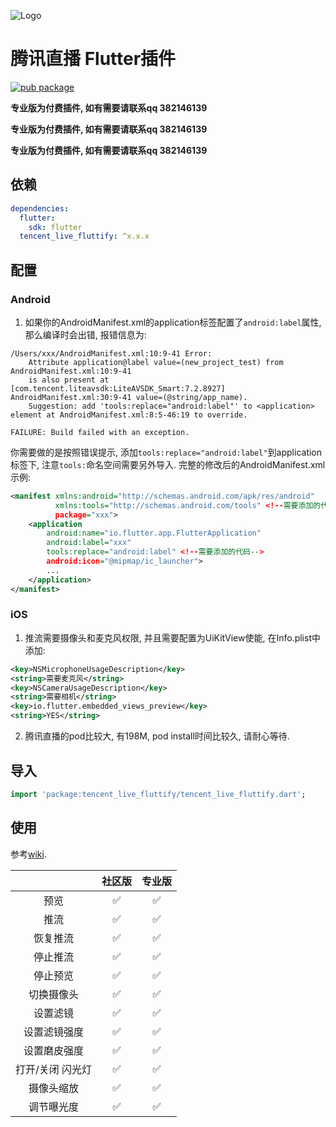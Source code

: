 ![Logo](https://github.com/fluttify-project/fluttify-core-example/blob/develop/other/Logo-Landscape.png?raw=true)

# 腾讯直播 Flutter插件
[![pub package](https://img.shields.io/pub/v/tencent_live_fluttify.svg)](https://pub.Flutter-io.cn/packages/tencent_live_fluttify)

**专业版为付费插件, 如有需要请联系qq 382146139**

**专业版为付费插件, 如有需要请联系qq 382146139**

**专业版为付费插件, 如有需要请联系qq 382146139**

## 依赖
```yaml
dependencies:
  flutter:
    sdk: flutter
  tencent_live_fluttify: ^x.x.x
```

## 配置
### Android
1. 如果你的AndroidManifest.xml的application标签配置了`android:label`属性, 那么编译时会出错, 报错信息为:
```text
/Users/xxx/AndroidManifest.xml:10:9-41 Error:
	Attribute application@label value=(new_project_test) from AndroidManifest.xml:10:9-41
	is also present at [com.tencent.liteavsdk:LiteAVSDK_Smart:7.2.8927] AndroidManifest.xml:30:9-41 value=(@string/app_name).
	Suggestion: add 'tools:replace="android:label"' to <application> element at AndroidManifest.xml:8:5-46:19 to override.

FAILURE: Build failed with an exception.
```
你需要做的是按照错误提示, 添加`tools:replace="android:label"`到application标签下, 注意`tools:`命名空间需要另外导入.
完整的修改后的AndroidManifest.xml示例:
```xml
<manifest xmlns:android="http://schemas.android.com/apk/res/android"
          xmlns:tools="http://schemas.android.com/tools" <!--需要添加的代码-->
          package="xxx">
    <application
        android:name="io.flutter.app.FlutterApplication"
        android:label="xxx"
        tools:replace="android:label" <!--需要添加的代码-->
        android:icon="@mipmap/ic_launcher">
        ...
    </application>
</manifest>
```

### iOS
1. 推流需要摄像头和麦克风权限, 并且需要配置为UiKitView使能, 在Info.plist中添加:
```xml
<key>NSMicrophoneUsageDescription</key>
<string>需要麦克风</string>
<key>NSCameraUsageDescription</key>
<string>需要相机</string>
<key>io.flutter.embedded_views_preview</key>
<string>YES</string>
```
2. 腾讯直播的pod比较大, 有198M, pod install时间比较久, 请耐心等待.

## 导入
```dart
import 'package:tencent_live_fluttify/tencent_live_fluttify.dart';
```

## 使用
参考[wiki](https://github.com/fluttify-project/tencent_live_fluttify/wiki).

|       | 社区版 | 专业版 |
|:-----:|:-----:|:-----:|
|  预览  |  ✅ |  ✅   |
|  推流  |  ✅ |  ✅   |
|  恢复推流  |  ✅ |  ✅   |
|  停止推流  |  ✅ |  ✅   |
|  停止预览  |  ✅ |  ✅   |
|  切换摄像头  |  ✅ |  ✅   |
|  设置滤镜  |  ✅ |  ✅   |
|  设置滤镜强度  |  ✅ |  ✅   |
|  设置磨皮强度  |  ✅ |  ✅   |
|  打开/关闭 闪光灯  |  ✅ |  ✅   |
|  摄像头缩放 |  ✅ |  ✅   |
|  调节曝光度 |  ✅ |  ✅   |
